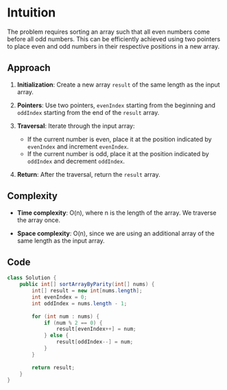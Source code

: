 # Intuition

The problem requires sorting an array such that all even numbers come before all odd numbers. This can be efficiently achieved using two pointers to place even and odd numbers in their respective positions in a new array.

## Approach

1. **Initialization**: Create a new array `result` of the same length as the input array.

2. **Pointers**: Use two pointers, `evenIndex` starting from the beginning and `oddIndex` starting from the end of the `result` array.

3. **Traversal**: Iterate through the input array:
   - If the current number is even, place it at the position indicated by `evenIndex` and increment `evenIndex`.
   - If the current number is odd, place it at the position indicated by `oddIndex` and decrement `oddIndex`.

4. **Return**: After the traversal, return the `result` array.

## Complexity

- **Time complexity**: O(n), where n is the length of the array. We traverse the array once.

- **Space complexity**: O(n), since we are using an additional array of the same length as the input array.

## Code

```Java
class Solution {
    public int[] sortArrayByParity(int[] nums) {
        int[] result = new int[nums.length];
        int evenIndex = 0;
        int oddIndex = nums.length - 1;
        
        for (int num : nums) {
            if (num % 2 == 0) {
                result[evenIndex++] = num;
            } else {
                result[oddIndex--] = num;
            }
        }
        
        return result;
    }
}
```
